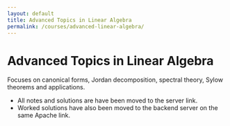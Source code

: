 ```yaml
---
layout: default
title: Advanced Topics in Linear Algebra
permalink: /courses/advanced-linear-algebra/
---
```


# Advanced Topics in Linear Algebra

Focuses on canonical forms, Jordan decomposition, spectral theory, Sylow theorems and applications.  

- All notes and solutions are have been moved to the server link.
- Worked solutions have also been moved to the backend server on the same Apache link.  
